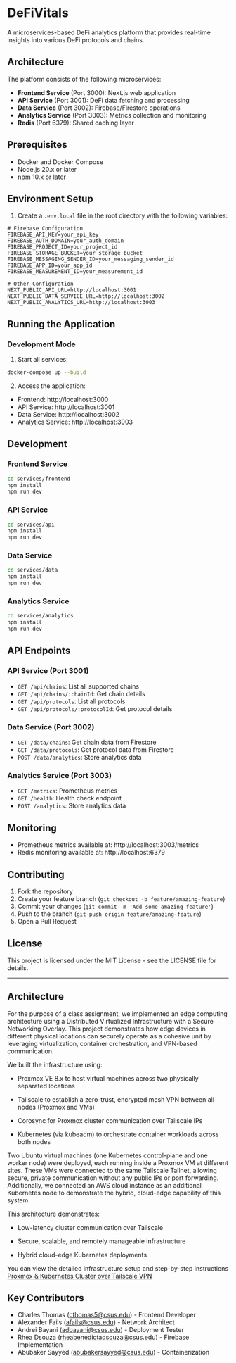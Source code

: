 # DeFiVitals

A microservices-based DeFi analytics platform that provides real-time insights into various DeFi protocols and chains.

## Architecture

The platform consists of the following microservices:

- **Frontend Service** (Port 3000): Next.js web application
- **API Service** (Port 3001): DeFi data fetching and processing
- **Data Service** (Port 3002): Firebase/Firestore operations
- **Analytics Service** (Port 3003): Metrics collection and monitoring
- **Redis** (Port 6379): Shared caching layer

## Prerequisites

- Docker and Docker Compose
- Node.js 20.x or later
- npm 10.x or later

## Environment Setup

1. Create a `.env.local` file in the root directory with the following variables:
```env
# Firebase Configuration
FIREBASE_API_KEY=your_api_key
FIREBASE_AUTH_DOMAIN=your_auth_domain
FIREBASE_PROJECT_ID=your_project_id
FIREBASE_STORAGE_BUCKET=your_storage_bucket
FIREBASE_MESSAGING_SENDER_ID=your_messaging_sender_id
FIREBASE_APP_ID=your_app_id
FIREBASE_MEASUREMENT_ID=your_measurement_id

# Other Configuration
NEXT_PUBLIC_API_URL=http://localhost:3001
NEXT_PUBLIC_DATA_SERVICE_URL=http://localhost:3002
NEXT_PUBLIC_ANALYTICS_URL=http://localhost:3003
```

## Running the Application

### Development Mode

1. Start all services:
```bash
docker-compose up --build
```

2. Access the application:
- Frontend: http://localhost:3000
- API Service: http://localhost:3001
- Data Service: http://localhost:3002
- Analytics Service: http://localhost:3003

## Development

### Frontend Service
```bash
cd services/frontend
npm install
npm run dev
```

### API Service
```bash
cd services/api
npm install
npm run dev
```

### Data Service
```bash
cd services/data
npm install
npm run dev
```

### Analytics Service
```bash
cd services/analytics
npm install
npm run dev
```

## API Endpoints

### API Service (Port 3001)
- `GET /api/chains`: List all supported chains
- `GET /api/chains/:chainId`: Get chain details
- `GET /api/protocols`: List all protocols
- `GET /api/protocols/:protocolId`: Get protocol details

### Data Service (Port 3002)
- `GET /data/chains`: Get chain data from Firestore
- `GET /data/protocols`: Get protocol data from Firestore
- `POST /data/analytics`: Store analytics data

### Analytics Service (Port 3003)
- `GET /metrics`: Prometheus metrics
- `GET /health`: Health check endpoint
- `POST /analytics`: Store analytics data

## Monitoring

- Prometheus metrics available at: http://localhost:3003/metrics
- Redis monitoring available at: http://localhost:6379

## Contributing

1. Fork the repository
2. Create your feature branch (`git checkout -b feature/amazing-feature`)
3. Commit your changes (`git commit -m 'Add some amazing feature'`)
4. Push to the branch (`git push origin feature/amazing-feature`)
5. Open a Pull Request

## License

This project is licensed under the MIT License - see the LICENSE file for details.

---
## Architecture

For the purpose of a class assignment, we implemented an edge computing architecture using a Distributed Virtualized Infrastructure with a Secure Networking Overlay. This project demonstrates how edge devices in different physical locations can securely operate as a cohesive unit by leveraging virtualization, container orchestration, and VPN-based communication.

We built the infrastructure using:

- Proxmox VE 8.x to host virtual machines across two physically separated locations

- Tailscale to establish a zero-trust, encrypted mesh VPN between all nodes (Proxmox and VMs)

- Corosync for Proxmox cluster communication over Tailscale IPs

- Kubernetes (via kubeadm) to orchestrate container workloads across both nodes

Two Ubuntu virtual machines (one Kubernetes control-plane and one worker node) were deployed, each running inside a Proxmox VM at different sites. These VMs were connected to the same Tailscale Tailnet, allowing secure, private communication without any public IPs or port forwarding. Additionally, we connected an AWS cloud instance as an additional Kubernetes node to demonstrate the hybrid, cloud-edge capability of this system.

This architecture demonstrates:

- Low-latency cluster communication over Tailscale

- Secure, scalable, and remotely manageable infrastructure

- Hybrid cloud-edge Kubernetes deployments

You can view the detailed infrastructure setup and step-by-step instructions [Proxmox & Kubernetes Cluster over Tailscale VPN](https://github.com/Zanderskier/Proxmox-Kubernetes-Cluster-over-Tailscale-VPN/blob/main/README.md) 
 
<!-- Test commit to verify GitHub attribution -->
## Key Contributors
- Charles Thomas (cthomas5@csus.edu) - Frontend Developer
- Alexander Fails (afails@csus.edu) - Network Architect
- Andrei Bayani (adbayani@csus.edu) - Deployment Tester
- Rhea Dsouza (rheabenedictadsouza@csus.edu) - Firebase Implementation
- Abubaker Sayyed (abubakersayyed@csus.edu) - Containerization
